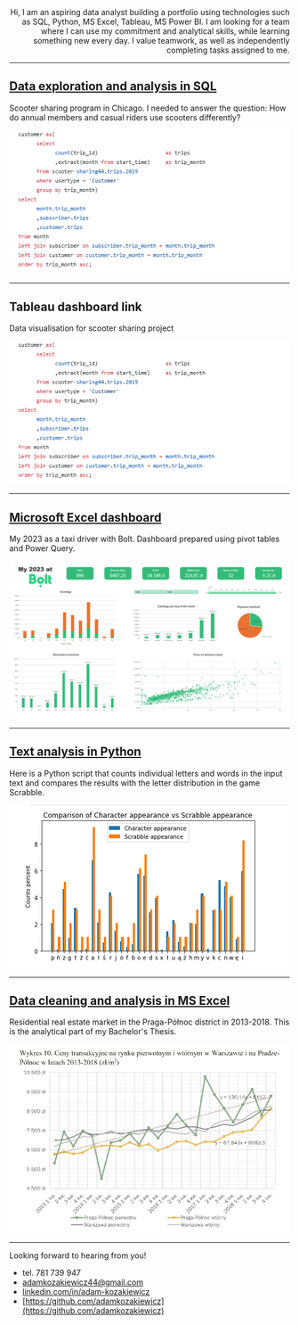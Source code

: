<div style="text-align: right">Hi, I am an aspiring data analyst building a portfolio using technologies such as SQL, Python, MS Excel, Tableau, MS Power BI. I am looking for a team where I can use my commitment and analytical skills, while learning something new every day. I value teamwork, as well as independently completing tasks assigned to me.</div>


---


## [Data exploration and analysis in SQL](https://github.com/adamkozakiewicz/portfolio/blob/main/scooter-sharing.sql)
Scooter sharing program in Chicago. I needed to answer the question: How do annual members and casual riders use scooters differently?

[![Scooter sharing - data exploration in SQL](/photos/scooter_sharing2.png "View project")](https://github.com/adamkozakiewicz/portfolio/blob/main/scooter-sharing.sql)
 
---


## Tableau dashboard link
Data visualisation for scooter sharing project

 ![Scooter sharing - Tableau dashboard](/photos/scooter_sharing2.png)
 
---


## [Microsoft Excel dashboard](https://github.com/adamkozakiewicz/portfolio/blob/main/My%202023%20at%20Bolt%20-%20Dashboard.xlsx)
My 2023 as a taxi driver with Bolt. Dashboard prepared using pivot tables and Power Query.

 ![2023 at Bolt - Microsoft Excel dashboard](/photos/bolt_dashboard.png)
 
---


## [Text analysis in Python](https://github.com/adamkozakiewicz/portfolio/blob/main/Text%20analysis.ipynb)
Here is a Python script that counts individual letters and words in the input text and compares the results with the letter distribution in the game Scrabble.

 ![Text analysis in Python](/photos/python_scrabble.png)
 
---


## [Data cleaning and analysis in MS Excel](https://github.com/adamkozakiewicz/portfolio/blob/main/Residential%20real%20estate%20market%20in%20the%20Praga-P%C3%B3%C5%82noc%20district%20in%202013-2018.pdf)
Residential real estate market in the Praga-Północ district in 2013-2018. This is the analytical part of my Bachelor's Thesis.

 ![Residential real estate market](/photos/eastate_market.png)
 
---


Looking forward to hearing from you!

 - tel. 781 739 947 
 - adamkozakiewicz44@gmail.com
 - [linkedin.com/in/adam-kozakiewicz](linkedin.com/in/adam-kozakiewicz)
 - [https://github.com/adamkozakiewicz](https://github.com/adamkozakiewicz)
